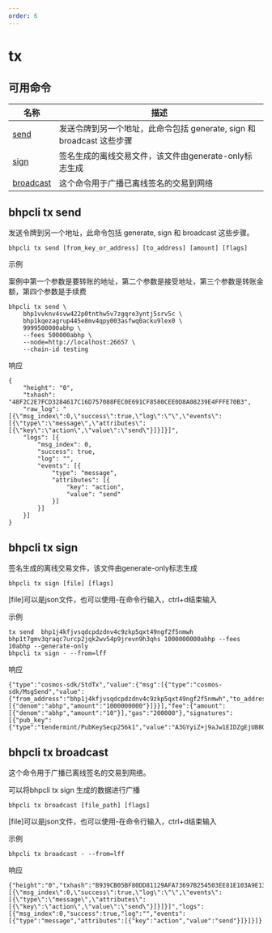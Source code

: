 ```yaml
---
order: 6
---
```


# tx

## 可用命令

| 名称                               | 描述                                                         |
| ---------------------------------- | ------------------------------------------------------------ |
| [send](#bhpcli-tx-send)           | 发送令牌到另一个地址，此命令包括 generate, sign 和 broadcast 这些步骤 |
| [sign](#bhpcli-tx-sign)         | 签名生成的离线交易文件，该文件由generate-only标志生成                                                 |
| [broadcast](#bhpcli-tx-broadcast)         | 这个命令用于广播已离线签名的交易到网络                                   |

## bhpcli tx send

发送令牌到另一个地址，此命令包括 generate, sign 和 broadcast 这些步骤。

```shell script
bhpcli tx send [from_key_or_address] [to_address] [amount] [flags]
```
示例

案例中第一个参数是要转账的地址，第二个参数是接受地址，第三个参数是转账金额，第四个参数是手续费

```shell script
bhpcli tx send \
    bhp1vvknv4svw422p0tnthw5v7zgqre3yntj5srv5c \
    bhp1kqezagrup445e8mv4qpy003asfwq0acku9lex0 \
    9999500000abhp \
    --fees 500000abhp \
    --node=http://localhost:26657 \
    --chain-id testing
```
响应
```shell script
{
	"height": "0",
	"txhash": "48F2C2E7FCD3284617C16D757088FEC0E691CF8580CEE0D8A08239E4FFFE70B3",
	"raw_log": "[{\"msg_index\":0,\"success\":true,\"log\":\"\",\"events\":[{\"type\":\"message\",\"attributes\":[{\"key\":\"action\",\"value\":\"send\"}]}]}]",
	"logs": [{
		"msg_index": 0,
		"success": true,
		"log": "",
		"events": [{
			"type": "message",
			"attributes": [{
				"key": "action",
				"value": "send"
			}]
		}]
	}]
}
```

## bhpcli tx sign

签名生成的离线交易文件，该文件由generate-only标志生成
```shell script
bhpcli tx sign [file] [flags]
```
[file]可以是json文件，也可以使用-在命令行输入，ctrl+d结束输入

示例
```shell script
tx send  bhp1j4kfjvsqdcpdzdnv4c9zkp5qxt49ngf2f5nmwh bhp1t7gmv3qraqc7urcp2jqk2wv54p9jrevn9h3qhs 1000000000abhp --fees 10abhp --generate-only
bhpcli tx sign - --from=lff
```
响应
```shell script
{"type":"cosmos-sdk/StdTx","value":{"msg":[{"type":"cosmos-sdk/MsgSend","value":{"from_address":"bhp1j4kfjvsqdcpdzdnv4c9zkp5qxt49ngf2f5nmwh","to_address":"bhp1t7gmv3qraqc7urcp2jqk2wv54p9jrevn9h3qhs","amount":[{"denom":"abhp","amount":"1000000000"}]}}],"fee":{"amount":[{"denom":"abhp","amount":"10"}],"gas":"200000"},"signatures":[{"pub_key":{"type":"tendermint/PubKeySecp256k1","value":"A3GYyiZ+j9aJw1EIDZgEjUB8OitgX/U8ZqdT6t546yPS"},"signature":"50Zll4wAvph0zAail10/RmsZeE/4S5D3nNu7HeIIDddJ8BVQj0hIGi0BdDNy4kUAXHjXNSXb5q6JnzJ63wk2AQ=="}],"memo":""}}
```

## bhpcli tx broadcast
这个命令用于广播已离线签名的交易到网络。

可以将bhpcli tx sign 生成的数据进行广播
```shell script
bhpcli tx broadcast [file_path] [flags]
```
[file]可以是json文件，也可以使用-在命令行输入，ctrl+d结束输入

示例
```shell script
bhpcli tx broadcast - --from=lff
```
响应
```shell script
{"height":"0","txhash":"B939CB05BF80DD81129AFA73697B254503EE81E103A9E13F17AB0B48D9993CB0","raw_log":"[{\"msg_index\":0,\"success\":true,\"log\":\"\",\"events\":[{\"type\":\"message\",\"attributes\":[{\"key\":\"action\",\"value\":\"send\"}]}]}]","logs":[{"msg_index":0,"success":true,"log":"","events":[{"type":"message","attributes":[{"key":"action","value":"send"}]}]}]}
```